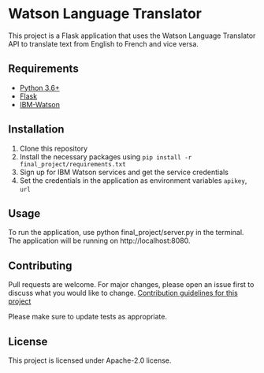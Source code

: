 # Watson Language Translator
This project is a Flask application that uses the Watson Language Translator API to translate text from English to French and vice versa.

## Requirements
- [Python 3.6+](https://www.python.org/downloads/)
- [Flask](https://flask.palletsprojects.com/en/2.2.x/)
- [IBM-Watson](https://cloud.ibm.com/catalog/services/language-translator)
## Installation
1. Clone this repository
2. Install the necessary packages using `pip install -r final_project/requirements.txt`
3. Sign up for IBM Watson services and get the service credentials
4. Set the credentials in the application as environment variables `apikey`, `url`
## Usage
To run the application, use python final_project/server.py in the terminal. The application will be running on http://localhost:8080.

## Contributing
Pull requests are welcome. For major changes, please open an issue first to discuss what you would like to change. [Contribution guidelines for this project](docs/CONTRIBUTING.md)

Please make sure to update tests as appropriate.

## License
This project is licensed under Apache-2.0 license.
